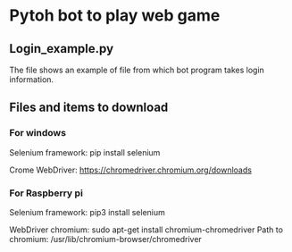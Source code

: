 # Pytoh bot to play web game

## Login_example.py 

The file shows an example of file from which bot program takes login information.


## Files and items to download
### For windows

Selenium framework:
pip install selenium

Crome WebDriver:
https://chromedriver.chromium.org/downloads


### For Raspberry pi

Selenium framework:
pip3 install selenium

WebDriver chromium:
sudo apt-get install chromium-chromedriver
Path to chromium:
/usr/lib/chromium-browser/chromedriver
